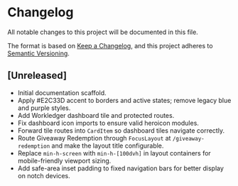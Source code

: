 # Changelog

All notable changes to this project will be documented in this file.

The format is based on [Keep a Changelog](https://keepachangelog.com/en/1.1.0/),
and this project adheres to [Semantic Versioning](https://semver.org/spec/v2.0.0.html).

## [Unreleased]

- Initial documentation scaffold.
- Apply #E2C33D accent to borders and active states; remove legacy blue and purple styles.
- Add Workledger dashboard tile and protected routes.
- Fix dashboard icon imports to ensure valid heroicon modules.
- Forward tile routes into `CardItem` so dashboard tiles navigate correctly.
- Route Giveaway Redemption through `FocusLayout` at `/giveaway-redemption` and make the layout title configurable.
- Replace `min-h-screen` with `min-h-[100dvh]` in layout containers for mobile-friendly viewport sizing.
- Add safe-area inset padding to fixed navigation bars for better display on notch devices.
